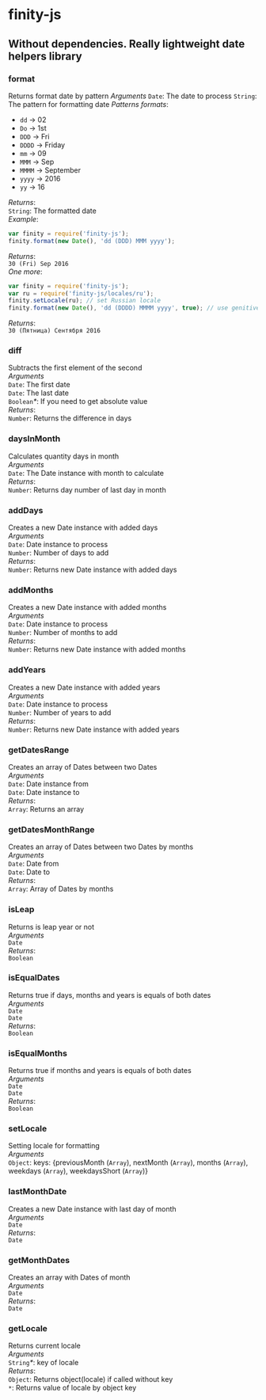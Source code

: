 # finity-js
## Without dependencies. Really lightweight date helpers library

### format
Returns format date by pattern
*Arguments*
`Date`: The date to process
`String`: The pattern for formatting date
*Patterns formats*:
* `dd` -> 02
* `Do` -> 1st
* `DDD` -> Fri
* `DDDD` -> Friday
* `mm` -> 09
* `MMM` -> Sep
* `MMMM` -> September
* `yyyy` -> 2016
* `yy` -> 16

*Returns*:    
`String`: The formatted date    
*Example*:    
```javascript
var finity = require('finity-js');
finity.format(new Date(), 'dd (DDD) MMM yyyy');
```
*Returns*:    
`30 (Fri) Sep 2016`   
*One more*:   
```javascript
var finity = require('finity-js');
var ru = require('finity-js/locales/ru');
finity.setLocale(ru); // set Russian locale
finity.format(new Date(), 'dd (DDDD) MMMM yyyy', true); // use genitive case
```
*Returns*:    
`30 (Пятница) Сентября 2016`    

### diff
Subtracts the first element of the second   
*Arguments*   
`Date`: The first date    
`Date`: The last date   
`Boolean`*\**: If you need to get absolute value    
*Returns*:    
`Number`: Returns the difference in days    

### daysInMonth
Calculates quantity days in month   
*Arguments*   
`Date`: The Date instance with month to calculate   
*Returns*:    
`Number`: Returns day number of last day in month

### addDays
Creates a new Date instance with added days   
*Arguments*   
`Date`: Date instance to process    
`Number`: Number of days to add   
*Returns*:    
`Number`: Returns new Date instance with added days

### addMonths
Creates a new Date instance with added months   
*Arguments*   
`Date`: Date instance to process    
`Number`: Number of months to add   
*Returns*:    
`Number`: Returns new Date instance with added months

### addYears
Creates a new Date instance with added years    
*Arguments*   
`Date`: Date instance to process    
`Number`: Number of years to add    
*Returns*:    
`Number`: Returns new Date instance with added years    

### getDatesRange
Creates an array of Dates between two Dates   
*Arguments*   
`Date`: Date instance from    
`Date`: Date instance to    
*Returns*:    
`Array`: Returns an array

### getDatesMonthRange
Creates an array of Dates between two Dates by months   
*Arguments*   
`Date`: Date from   
`Date`: Date to   
*Returns*:    
`Array`: Array of Dates by months

### isLeap
Returns is leap year or not   
*Arguments*   
`Date`    
*Returns*:    
`Boolean`   

### isEqualDates
Returns true if days, months and years is equals of both dates    
*Arguments*   
`Date`    
`Date`    
*Returns*:    
`Boolean`

### isEqualMonths
Returns true if months and years is equals of both dates    
*Arguments*   
`Date`    
`Date`    
*Returns*:    
`Boolean`   

### setLocale
Setting locale for formatting   
*Arguments*   
`Object`: keys: {previousMonth (`Array`), nextMonth (`Array`), months (`Array`), weekdays (`Array`), weekdaysShort (`Array`)}

### lastMonthDate
Creates a new Date instance with last day of month    
*Arguments*   
`Date`    
*Returns*:    
`Date`

### getMonthDates
Creates an array with Dates of month    
*Arguments*   
`Date`    
*Returns*:    
`Date`

### getLocale
Returns current locale    
*Arguments*   
`String`*\**: key of locale   
*Returns*:    
`Object`: Returns object(locale) if called without key    
`*`: Returns value of locale by object key
